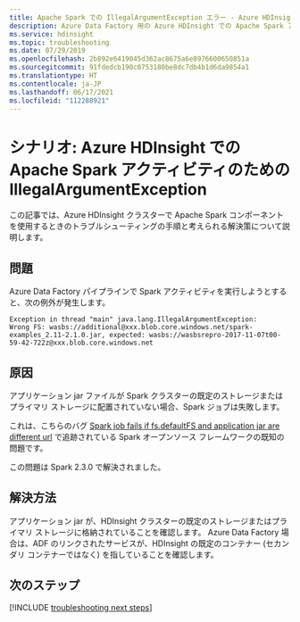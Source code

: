 ```yaml
---
title: Apache Spark での IllegalArgumentException エラー - Azure HDInsight
description: Azure Data Factory 用の Azure HDInsight での Apache Spark アクティビティのための IllegalArgumentException
ms.service: hdinsight
ms.topic: troubleshooting
ms.date: 07/29/2019
ms.openlocfilehash: 2b892e6419045d362ac8675a6e8976600650851a
ms.sourcegitcommit: 91fdedcb190c0753180be8dc7db4b1d6da9854a1
ms.translationtype: HT
ms.contentlocale: ja-JP
ms.lasthandoff: 06/17/2021
ms.locfileid: "112288921"
---
```

# <a name="scenario-illegalargumentexception-for-apache-spark-activity-in-azure-hdinsight"></a>シナリオ: Azure HDInsight での Apache Spark アクティビティのための IllegalArgumentException

この記事では、Azure HDInsight クラスターで Apache Spark コンポーネントを使用するときのトラブルシューティングの手順と考えられる解決策について説明します。

## <a name="issue"></a>問題

Azure Data Factory パイプラインで Spark アクティビティを実行しようとすると、次の例外が発生します。

```error
Exception in thread "main" java.lang.IllegalArgumentException:
Wrong FS: wasbs://additional@xxx.blob.core.windows.net/spark-examples_2.11-2.1.0.jar, expected: wasbs://wasbsrepro-2017-11-07t00-59-42-722z@xxx.blob.core.windows.net
```

## <a name="cause"></a>原因

アプリケーション jar ファイルが Spark クラスターの既定のストレージまたはプライマリ ストレージに配置されていない場合、Spark ジョブは失敗します。

これは、こちらのバグ [Spark job fails if fs.defaultFS and application jar are different url](https://issues.apache.org/jira/browse/SPARK-22587) で追跡されている Spark オープンソース フレームワークの既知の問題です。

この問題は Spark 2.3.0 で解決されました。

## <a name="resolution"></a>解決方法

アプリケーション jar が、HDInsight クラスターの既定のストレージまたはプライマリ ストレージに格納されていることを確認します。 Azure Data Factory 場合は、ADF のリンクされたサービスが、HDInsight の既定のコンテナー (セカンダリ コンテナーではなく) を指していることを確認します。

## <a name="next-steps"></a>次のステップ

[!INCLUDE [troubleshooting next steps](../includes/hdinsight-troubleshooting-next-steps.md)]